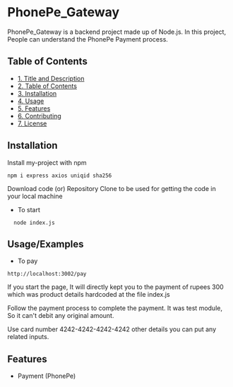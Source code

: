 
# PhonePe_Gateway

PhonePe_Gateway is a backend project made up of Node.js. In this project, People can understand the PhonePe Payment process.


## Table of Contents

- [1. Title and Description](#1-title-and-description)
- [2. Table of Contents](#2-table-of-contents)
- [3. Installation](#3-installation)
- [4. Usage](#4-usage)
- [5. Features](#5-features)
- [6. Contributing](#6-contributing)
- [7. License](#7-license)
## Installation

Install my-project with npm
```
npm i express axios uniqid sha256
```

Download code (or) Repository Clone to be used for getting the code in your local machine

- To start 
```
  node index.js
```

    
## Usage/Examples

- To pay
```
http://localhost:3002/pay
```
 If you start the page, It will directly kept you to the payment of rupees 300 which was product details hardcoded at the file index.js

  Follow the payment process to complete the payment. It was test module, So it can't debit any original amount.

  Use card number 4242-4242-4242-4242
  other details you can put any related inputs.



## Features

- Payment (PhonePe)

